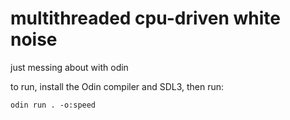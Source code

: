 # multithreaded cpu-driven white noise
just messing about with odin

to run, install the Odin compiler and SDL3, then run:

```
odin run . -o:speed
```
